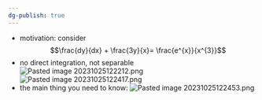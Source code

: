 ```yaml
---
dg-publish: true
---
```


- motivation: consider 
$$\frac{dy}{dx} + \frac{3y}{x}= \frac{e^{x}}{x^{3}}$$
- no direct integration, not separable
![Pasted image 20231025122212.png](/img/user/pics/Pasted%20image%2020231025122212.png)
![Pasted image 20231025122417.png](/img/user/pics/Pasted%20image%2020231025122417.png) 
- the main thing you need to know: ![Pasted image 20231025122453.png](/img/user/pics/Pasted%20image%2020231025122453.png)
